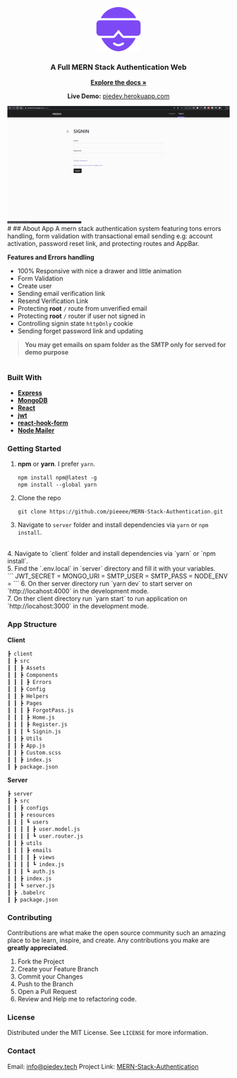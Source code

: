 <p align="center">
    <img src='./client/src/Assets/logo.svg' width="100px" />
    <br>
<h3 align='center'>
    A Full MERN Stack Authentication Web
</h3>
<p align='center'>
    <a href="https://github.com/othneildrew/Best-README-Template"><strong>Explore the docs »</strong></a>
</p>
<p align="center">
    <strong>Live Demo:</strong>
    <a href='https://piedev.herokuapp.com'>piedev.herokuapp.com</a>
</p>
</>
<img src='./client/public/piedev-auth_1_1.gif' />
#
## About App
A mern stack authentication system featuring tons errors handling, form validation with transactional email sending e.g: account activation, password reset link, and protecting routes and AppBar.

**Features and Errors handling**

- 100% Responsive with nice a drawer and little animation
- Form Validation
- Create user
- Sending email verification link
- Resend Verification Link
- Protecting **root** `/` route from unverified email
- Protecting **root** `/` router if user not signed in
- Controlling signin state `httpOnly` cookie
- Sending forget password link and updating

> **You may get emails on spam folder as the SMTP only for served for demo purpose**
#
### Built With
- [**Express**](https://expressjs.com/)
- [**MongoDB**](https://www.mongodb.com/)
- [**React**](https://reactjs.org/)
- [**jwt**](https://jwt.io/)
- [**react-hook-form**](https://react-hook-form.com/)
- [**Node Mailer**](https://nodemailer.com/about/)

### Getting Started
1. **npm** or **yarn**. I prefer `yarn`.
    <br>
    ```
    npm install npm@latest -g
    npm install --global yarn
    ```
2. Clone the repo
    <br>
    ```
    git clone https://github.com/pieeee/MERN-Stack-Authentication.git
    ```
3. Navigate to `server` folder and install dependencies via `yarn` or `npm install`.
<br>
4.  Navigate to `client` folder and install dependencies via `yarn` or `npm install`.
<br>
5.  Find the `.env.local` in `server` directory and fill it with your variables.
<br>
    ```
    JWT_SECRET =
    MONGO_URI =
    SMTP_USER =
    SMTP_PASS =
    NODE_ENV =
    ```
6. On ther server directory run `yarn dev` to start server on `http://locahost:4000` in the development mode.
   <br>
7. On ther client directory run `yarn start` to run application on `http://locahost:3000` in the development mode.

### App Structure

**Client**
```mern-auth-dev
┣ client
┃ ┣ src
┃ ┃ ┣ Assets
┃ ┃ ┣ Components
┃ ┃ ┃ ┣ Errors
┃ ┃ ┣ Config
┃ ┃ ┣ Helpers
┃ ┃ ┣ Pages
┃ ┃ ┃ ┣ ForgotPass.js
┃ ┃ ┃ ┣ Home.js
┃ ┃ ┃ ┣ Register.js
┃ ┃ ┃ ┗ Signin.js
┃ ┃ ┣ Utils
┃ ┃ ┣ App.js
┃ ┃ ┣ Custom.scss
┃ ┃ ┣ index.js
┃ ┣ package.json
```
**Server**
```
┣ server
┃ ┣ src
┃ ┃ ┣ configs
┃ ┃ ┣ resources
┃ ┃ ┃ ┗ users
┃ ┃ ┃ ┃ ┣ user.model.js
┃ ┃ ┃ ┃ ┗ user.router.js
┃ ┃ ┣ utils
┃ ┃ ┃ ┣ emails
┃ ┃ ┃ ┃ ┣ views
┃ ┃ ┃ ┃ ┗ index.js
┃ ┃ ┃ ┗ auth.js
┃ ┃ ┣ index.js
┃ ┃ ┗ server.js
┃ ┣ .babelrc
┃ ┣ package.json
```
<!-- CONTRIBUTING -->
### Contributing

Contributions are what make the open source community such an amazing place to be learn, inspire, and create. Any contributions you make are **greatly appreciated**.

1. Fork the Project
2. Create your Feature Branch 
3. Commit your Changes 
4. Push to the Branch
5. Open a Pull Request
6. Review and Help me to refactoring code.

### License

Distributed under the MIT License. See `LICENSE` for more information.

### Contact
Email: [info@piedev.tech]() 
Project Link: [MERN-Stack-Authentication](https://github.com/pieeee/MERN-Stack-Authentication)
